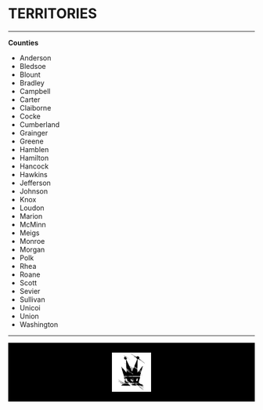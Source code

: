 # TERRITORIES

-----

**Counties**
- Anderson
- Bledsoe
- Blount
- Bradley
- Campbell
- Carter
- Claiborne
- Cocke
- Cumberland
- Grainger
- Greene
- Hamblen
- Hamilton
- Hancock
- Hawkins
- Jefferson
- Johnson
- Knox
- Loudon
- Marion
- McMinn
- Meigs
- Monroe
- Morgan
- Polk
- Rhea
- Roane
- Scott
- Sevier
- Sullivan
- Unicoi
- Union
- Washington

-----
<p align="center" style="background-color: #000; padding: 20px;">
  <img src="https://raw.githubusercontent.com/mckn-larp/.github/main/profile/05-queen-glow.png" alt="Knoxville Crown Footer" width="80" style="margin: 0 20px; vertical-align: middle;" />
</p>
